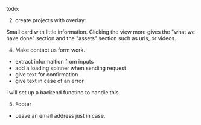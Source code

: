 todo:


2. create projects with overlay:

Small card with little information. Clicking the view more gives the "what we have done" section and the "assets" section such as urls, or videos.

4. Make contact us form work.

- extract informaition from inputs
- add a loading spinner when sending request
- give text for confirmation
- give text in case of an error

i will set up a backend functino to handle this.

5. Footer

- Leave an email address just in case.